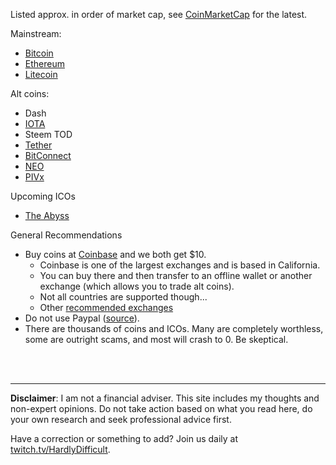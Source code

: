 
Listed approx. in order of market cap, see [CoinMarketCap](https://coinmarketcap.com/) for the latest.

Mainstream:

 - [Bitcoin](Bitcoin.md)
 - [Ethereum](Ethereum.md)
 - [Litecoin](Litecoin.md)

Alt coins:

 - Dash
 - [IOTA](IOTA.md)
 - Steem TOD
 - [Tether](Tether.md)
 - [BitConnect](BitConnect.md)
 - [NEO](NEO.md)
 - [PIVx](PIVx.md)

Upcoming ICOs

 - [The Abyss](TheAbyss.md)

General Recommendations

 - Buy coins at [Coinbase](coinbase.com/join/59ebf3c17be14a00f92091b8) and we both get $10.  
   - Coinbase is one of the largest exchanges and is based in California.  
   - You can buy there and then transfer to an offline wallet or another exchange (which allows you to trade alt coins).
   - Not all countries are supported though...
   - Other [recommended exchanges](recs/Exchanges.md)
 - Do not use Paypal ([source](https://themerkle.com/paypal-continues-crackdown-on-crypto-sellers-permanently-limits-accounts/)).
 - There are thousands of coins and ICOs.  Many are completely worthless, some are outright scams, and most will crash to 0.  Be skeptical.



<br><br><hr>  **Disclaimer**: I am not a financial adviser.  This site includes my thoughts and non-expert opinions.  Do not take action based on what you read here, do your own research and seek professional advice first.

Have a correction or something to add?  Join us daily at [twitch.tv/HardlyDifficult](http://twitch.tv/HardlyDifficult).